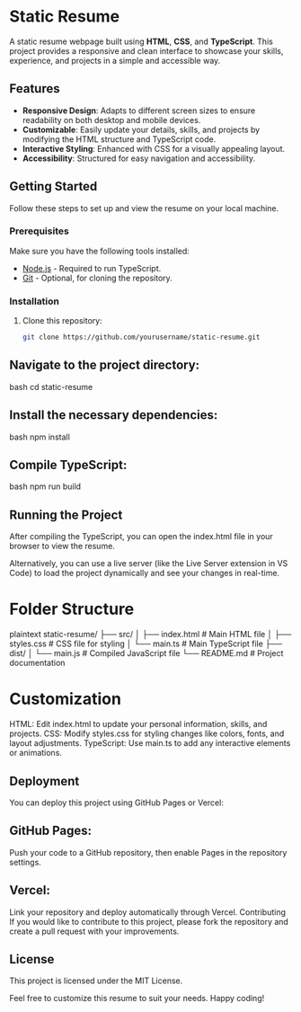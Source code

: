 # Static Resume

A static resume webpage built using **HTML**, **CSS**, and **TypeScript**. This project provides a responsive and clean interface to showcase your skills, experience, and projects in a simple and accessible way.

## Features

- **Responsive Design**: Adapts to different screen sizes to ensure readability on both desktop and mobile devices.
- **Customizable**: Easily update your details, skills, and projects by modifying the HTML structure and TypeScript code.
- **Interactive Styling**: Enhanced with CSS for a visually appealing layout.
- **Accessibility**: Structured for easy navigation and accessibility.

## Getting Started

Follow these steps to set up and view the resume on your local machine.

### Prerequisites

Make sure you have the following tools installed:

- [Node.js](https://nodejs.org/) - Required to run TypeScript.
- [Git](https://git-scm.com/) - Optional, for cloning the repository.

### Installation

1. Clone this repository:
   ```bash
   git clone https://github.com/yourusername/static-resume.git

 ## Navigate to the project directory:
 
bash
cd static-resume

## Install the necessary dependencies:

bash
npm install

## Compile TypeScript:

bash
npm run build

## Running the Project

After compiling the TypeScript, you can open the index.html file in your browser to view the resume.

Alternatively, you can use a live server (like the Live Server extension in VS Code) to load the project dynamically and see your changes in real-time.

# Folder Structure

plaintext
static-resume/
├── src/
│   ├── index.html           # Main HTML file
│   ├── styles.css           # CSS file for styling
│   └── main.ts              # Main TypeScript file
├── dist/
│   └── main.js              # Compiled JavaScript file
└── README.md                # Project documentation


# Customization

HTML: Edit index.html to update your personal information, skills, and projects.
CSS: Modify styles.css for styling changes like colors, fonts, and layout adjustments.
TypeScript: Use main.ts to add any interactive elements or animations.

## Deployment
You can deploy this project using GitHub Pages or Vercel:

## GitHub Pages:
Push your code to a GitHub repository, then enable Pages in the repository settings.

## Vercel:
Link your repository and deploy automatically through Vercel.
Contributing
If you would like to contribute to this project, please fork the repository and create a pull request with your improvements.

## License

This project is licensed under the MIT License.

Feel free to customize this resume to suit your needs. Happy coding!






